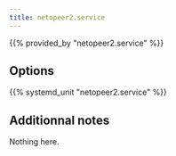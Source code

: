 ```yaml
---
title: netopeer2.service
---
```


{{% provided_by "netopeer2.service" %}}

## Options

{{% systemd_unit "netopeer2.service" %}}

## Additionnal notes

Nothing here.